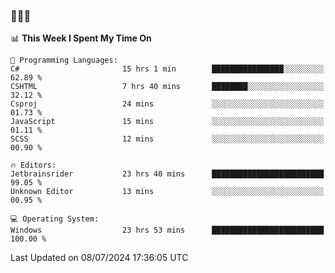 ### 👋👋👋
<!--START_SECTION:waka-->
📊 **This Week I Spent My Time On** 

```text
💬 Programming Languages: 
C#                       15 hrs 1 min        ████████████████░░░░░░░░░   62.89 % 
CSHTML                   7 hrs 40 mins       ████████░░░░░░░░░░░░░░░░░   32.12 % 
Csproj                   24 mins             ░░░░░░░░░░░░░░░░░░░░░░░░░   01.73 % 
JavaScript               15 mins             ░░░░░░░░░░░░░░░░░░░░░░░░░   01.11 % 
SCSS                     12 mins             ░░░░░░░░░░░░░░░░░░░░░░░░░   00.90 % 

🔥 Editors: 
Jetbrainsrider           23 hrs 40 mins      █████████████████████████   99.05 % 
Unknown Editor           13 mins             ░░░░░░░░░░░░░░░░░░░░░░░░░   00.95 % 

💻 Operating System: 
Windows                  23 hrs 53 mins      █████████████████████████   100.00 % 
```


 Last Updated on 08/07/2024 17:36:05 UTC
<!--END_SECTION:waka-->
